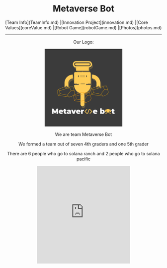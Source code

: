 <center><h1>Metaverse Bot</h1></center>
[Team Info](TeamInfo.md)
|[Innovation Project](innovation.md)
|[Core Values](coreValue.md)
|[Robot Game](robotGame.md)
|[Photos](photos.md)
<hr/>
<center><p>Our Logo:</p></center>
<center><a href="https://www.youtube.com/channel/UCn7dX4BMW2610ua43H-YuhQ" target="_blank">
<img src="MetaverseBot_logo_byCharlie.PNG" width="250" height="250" />
</a></center>
<center>
<p>We are team Metaverse Bot</p>
<p>We formed a team out of seven 4th graders and one 5th grader</p>
<p>There are 6 people who go to solana ranch and 2 people who go to solana pacific</p>
</center>
<center><iframe width="300" height="315" src="https://www.youtube.com/embed/g2SN1gRJGlE" title="YouTube video player" frameborder="0" allow="accelerometer; autoplay; clipboard-write; encrypted-media; gyroscope; picture-in-picture" allowfullscreen></iframe></center>
